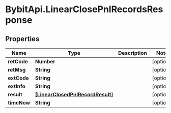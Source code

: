 # BybitApi.LinearClosePnlRecordsResponse

## Properties
Name | Type | Description | Notes
------------ | ------------- | ------------- | -------------
**retCode** | **Number** |  | [optional] 
**retMsg** | **String** |  | [optional] 
**extCode** | **String** |  | [optional] 
**extInfo** | **String** |  | [optional] 
**result** | [**[LinearClosedPnlRecordResult]**](LinearClosedPnlRecordResult.md) |  | [optional] 
**timeNow** | **String** |  | [optional] 


